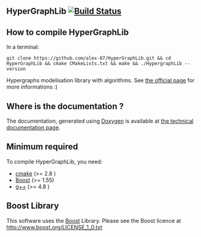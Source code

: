 HyperGraphLib [![Build Status](https://travis-ci.org/alex-87/HyperGraphLib.svg?branch=master)](https://travis-ci.org/alex-87/HyperGraphLib)
-------------

How to compile HyperGraphLib
-------------

In a terminal:

`git clone https://github.com/alex-87/HyperGraphLib.git && cd HyperGraphLib && cmake CMakeLists.txt && make && ./HypergraphLib --version`

Hypergraphs modelisation library with algorithms. See [the official page](https://alex-87.github.io/HyperGraphLib) for more informations :)

Where is the documentation ?
-------------

The documentation, generated using [Doxygen](http://www.doxygen.org) is available at [the technical documentation page](https://alex-87.github.io/HyperGraphLib/doc).


Minimum required
-------------

To compile HyperGraphLib, you need:

  - [cmake](https://github.com/Kitware/CMake) (>= 2.8 ) 
  - [Boost](http://www.boost.org) (>= 1.55)
  - [g++](https://gcc.gnu.org)   (>= 4.8 )

Boost Library
-------------

This software uses the [Boost](https://www.boost.org/) Library. Please see the Boost licence at http://www.boost.org/LICENSE_1_0.txt 
